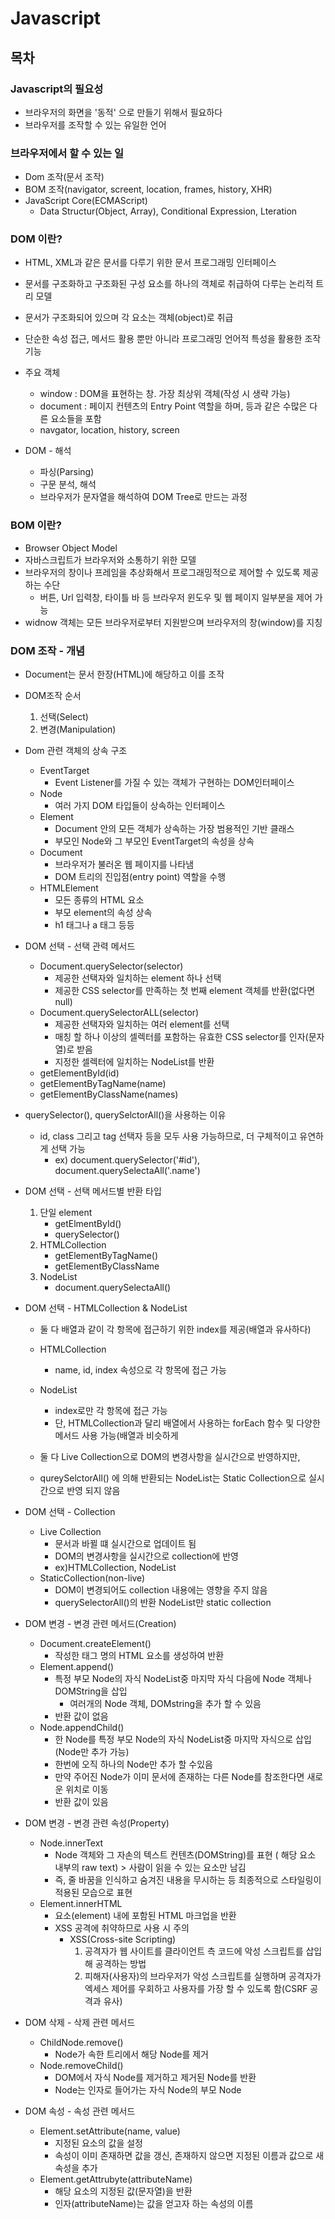 # Javascript



## 목차



### Javascript의 필요성

- 브라우저의 화면을 '동적' 으로 만들기 위해서 필요하다
- 브라우저를 조작할 수 있는 유일한 언어



### 브라우저에서 할 수 있는 일

- Dom 조작(문서 조작)
- BOM 조작(navigator, screent, location, frames, history, XHR)
- JavaScript Core(ECMAScript)
  - Data Structur(Object, Array), Conditional Expression, Lteration



### DOM 이란?

- HTML, XML과 같은 문서를 다루기 위한 문서 프로그래밍 인터페이스
- 문서를 구조화하고 구조화된 구성 요소를 하나의 객체로 취급하여 다루는 논리적 트리 모델
- 문서가 구조화되어 있으며 각 요소는 객체(object)로 취급
- 단순한 속성 접근, 메서드 활용 뿐만 아니라 프로그래밍 언어적 특성을 활용한 조작 기능
- 주요 객체
  - window : DOM을 표현하는 창. 가장 최상위 객체(작성 시 생략 가능)
  - document : 페이지 컨텐츠의 Entry Point 역할을 하며, <body>등과 같은 수많은 다른 요소들을 포함
  - navgator, location, history, screen

- DOM - 해석
  - 파싱(Parsing)
  - 구문 분석, 해석
  - 브라우저가 문자열을 해석하여 DOM Tree로 만드는 과정



### BOM 이란?

- Browser Object Model
- 자바스크립트가 브라우저와 소통하기 위한 모델
- 브라우저의 창이나 프레임을 추상화해서 프로그래밍적으로 제어할 수 있도록 제공하는 수단
  - 버튼, Url 입력창, 타이틀 바 등 브라우저 윈도우 및 웹 페이지 일부분을 제어 가능
- widnow 객체는 모든 브라우저로부터 지원받으며 브라우저의 창(window)를 지칭


### DOM 조작 - 개념

- Document는 문서 한장(HTML)에 해당하고 이를 조작

- DOM조작 순서

  1. 선택(Select)
  2. 변경(Manipulation)

- Dom 관련 객체의 상속 구조

  - EventTarget
    - Event Listener를 가질 수 있는 객체가 구현하는 DOM인터페이스
  - Node
    - 여러 가지 DOM 타입들이 상속하는 인터페이스
  - Element
    - Document 안의 모든 객체가 상속하는 가장 범용적인 기반 클래스
    - 부모인 Node와 그 부모인 EventTarget의 속성을 상속
  - Document
    - 브라우저가 불러온 웹 페이지를 나타냄
    - DOM 트리의 진입점(entry point) 역할을 수행
  - HTMLElement
    - 모든 종류의 HTML 요소
    - 부모 element의 속성 상속
    - h1 태그나 a 태그 등등

- DOM 선택 - 선택 관력 메서드

  - Document.querySelector(selector)
    - 제공한 선택자와 일치하는 element 하나 선택
    - 제공한 CSS selector를 만족하는 첫 번째 element 객체를 반환(없다면 null)
  - Document.querySelectorALL(selector)
    - 제공한 선택자와 일치하는 여러 element를 선택
    - 매칭 할 하나 이상의 셀렉터를 포함하는 유효한 CSS selector를 인자(문자열)로 받음
    - 지정한 셀렉터에 일치하는 NodeList를 반환
  - getElementById(id)
  - getElementByTagName(name)
  - getElementByClassName(names)

- querySelector(), querySelctorAll()을 사용하는 이유

  - id, class 그리고 tag 선택자 등을 모두 사용 가능하므로, 더 구체적이고 유연하게 선택 가능
    - ex) document.querySelector('#id'), document.querySelectaAll('.name')

- DOM 선택 - 선택 메서드별 반환 타입

  1. 단일 element
     - getElmentById()
     - querySelector()
  2. HTMLCollection
     - getElementByTagName()
     - getElementByClassName
  3. NodeList
     - document.querySelectaAll()

- DOM 선택 - HTMLCollection & NodeList

  - 둘 다 배열과 같이 각 항목에 접근하기 위한 index를 제공(배열과 유사하다)
  - HTMLCollection
    - name, id, index 속성으로 각 항목에 접근 가능
  - NodeList
    - index로만 각 항목에 접근 가능
    - 단, HTMLCollection과 달리 배열에서 사용하는 forEach 함수 및 다양한 메서드 사용 가능(배열과 비슷하게

  - 둘 다 Live Collection으로 DOM의 변경사항을 실시간으로 반영하지만,
  -  qureySelctorAll() 에 의해 반환되는 NodeList는 Static Collection으로 실시간으로 반영 되지 않음

- DOM 선택 - Collection

  - Live Collection
    - 문서과 바뀔 떄 실시간으로 업데이트 됨
    - DOM의 변경사항을 실시간으로 collection에 반영
    - ex)HTMLCollection, NodeList
  - StaticCollection(non-live)
    - DOM이 변경되어도 collection 내용에는 영향을 주지 않음
    - querySelectorAll()의 반환 NodeList만 static collection

- DOM 변경 - 변경 관련 메서드(Creation)

  - Document.createElement()
    - 작성한 태그 명의 HTML 요소를 생성하여 반환
  - Element.append()
    - 특정 부모 Node의 자식 NodeList중 마지막 자식 다음에 Node 객체나 DOMString을 삽입
      - 여러개의 Node 객체, DOMstring을 추가 할 수 있음
    - 반환 값이 없음
  - Node.appendChild()
    - 한 Node를 특정 부모 Node의 자식 NodeList중 마지막 자식으로 삽입(Node만 추가 가능)
    - 한번에 오직 하나의 Node만 추가 할 수있음
    - 만약 주어진 Node가 이미 문서에 존재하는 다른 Node를 참조한다면 새로운 위치로 이동
    - 반환 값이 있음

- DOM 변경 - 변경 관련 속성(Property)

  - Node.innerText
    - Node 객체와 그 자손의 텍스트 컨텐츠(DOMString)를 표현 ( 해당 요소 내부의 raw text) > 사람이 읽을 수 있는 요소만 남김
    - 즉, 줄 바꿈을 인식하고 숨겨진 내용을 무시하는 등 최종적으로 스타일링이 적용된 모습으로 표현
  - Element.innerHTML
    - 요소(element) 내에 포함된 HTML 마크업을 반환
    - XSS 공격에 취약하므로 사용 시 주의 
      - XSS(Cross-site Scripting)
        1. 공격자가 웹 사이트를 클라이언트 측 코드에 악성 스크립트를 삽입해 공격하는 방법
        2. 피해자(사용자)의 브라우저가 악성 스크립트를 실행하며 공격자가 엑세스 제어를 우회하고 사용자를 가장 할 수 있도록 함(CSRF 공격과 유사)

- DOM 삭제 - 삭제 관련 메서드

  - ChildNode.remove()
    - Node가 속한 트리에서 해당 Node를 제거
  - Node.removeChild()
    - DOM에서 자식 Node를 제거하고 제거된 Node를 반환
    - Node는 인자로 들어가는 자식 Node의 부모 Node

- DOM 속성 - 속성 관련 메서드

  - Element.setAttribute(name, value)
    - 지정된 요소의 값을 설정
    - 속성이 이미 존재하면 값을 갱신, 존재하지 않으면 지정된 이름과 값으로 새 속성을 추가
  - Element.getAttrubyte(attributeName)
    - 해당 요소의 지정된 값(문자열)을 반환
    - 인자(attributeName)는 값을 얻고자 하는 속성의 이름

